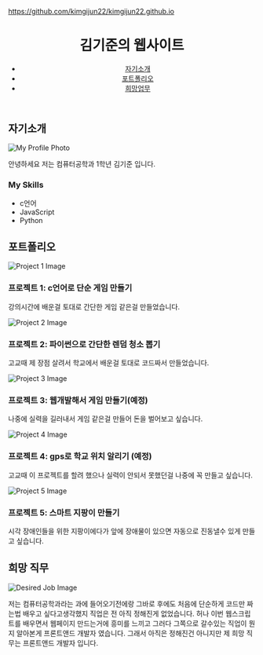 
https://github.com/kimgijun22/kimgijun22.github.io

<!DOCTYPE html>
<html lang="en">
<head>
    <meta charset="UTF-8">
    <meta name="viewport" content="width=device-width, initial-scale=1.0">
    <title>김기준의 웹사이트</title>
    <link rel="stylesheet" href="styles.css">
</head>
<body>
    <header>
        <h1>김기준의 웹사이트</h1>
        <nav>
            <ul>
                <li><a href="#자기소개">자기소개</a></li>
                <li><a href="#포트폴리오">포트폴리오</a></li>
                <li><a href="#희망직무">희망업무</a></li>
            </ul>
        </nav>
    </header>
    <section id="자기소개">
        <h2>자기소개</h2>
        <img src="images/image.jpg" alt="My Profile Photo" id="profile-photo">
        <p>안녕하세요 저는 컴퓨터공학과 1학년 김기준 입니다.</p>
        <h3>My Skills</h3>
        <ul id="나의스킬">
            <li>c언어</li>
            <li>JavaScript</li>
            <li>Python</li>
        </ul>
    </section>
    <section id="포트폴리오">
        <h2>포트폴리오</h2>
        <div id="projects">
            <div class="project">
                <img src="images/project1.jpg" alt="Project 1 Image">
                <h3>프로젝트 1: c언어로 단순 게임 만들기</h3>
                <p>강의시간에 배운걸 토대로 간단한 게임 같은걸 만들었습니다.</p>
            </div>
            <div class="project">
                <img src="images/project2.jpg" alt="Project 2 Image">
                <h3>프로젝트 2: 파이썬으로 간단한 렌덤 청소 뽑기</h3>
                <p>고교때 제 장점 살려서 학교에서 배운걸 토대로 코드짜서 만들었습니다.</p>
            </div>
            <div class="project">
                <img src="images/project3.jpg" alt="Project 3 Image">
                <h3>프로젝트 3: 웹개발해서 게임 만들기(예정)</h3>
                <p>나중에 실력을 길러내서 게임 같은걸 만들어 돈을 벌어보고 싶습니다.</p>
            </div>
            <div class="project">
                <img src="images/project4.jpg" alt="Project 4 Image">
                <h3>프로젝트 4: gps로 학교 위치 알리기 (예정)</h3>
                <p>고교때 이 프로젝트를 할려 했으나 실력이 안되서 못했던걸 나중에 꼭 만들고 싶습니다.</p>
            </div>
            <div class="project">
                <img src="images/project5.jpg" alt="Project 5 Image">
                <h3>프로젝트 5: 스마트 지팡이 만들기</h3>
                <p>시각 장애인들을 위한 지팡이에다가 앞에 장애물이 있으면 자동으로 진동낼수 있게 만들고 싶습니다.</p>
            </div>
        </div>
    </section>
    <section id="희망직무">
        <h2>희망 직무</h2>
        <img src="images/project6.jpg" alt="Desired Job Image">
        <p>저는 컴퓨터공학과라는 과에 들어오기전에랑 
          그바로 후에도 처음에 단순하게 코드만 짜는법 배우고 싶다고생각했지 직업은 전 아직 정해진게 없었습니다.
        허나 이번 웹스크립트를 배우면서 웹페이지 만드는거에 흥미를 느끼고 그러다 그쪽으로 갈수있는 직업이 뭔지 알아본게 프론트앤드 개발자 였습니다.
      그래서 아직은 정해진건 아니지만 제 희망 직무는 프론트앤드 개발자 입니다.</p>
    </section>
</body>
</html>
